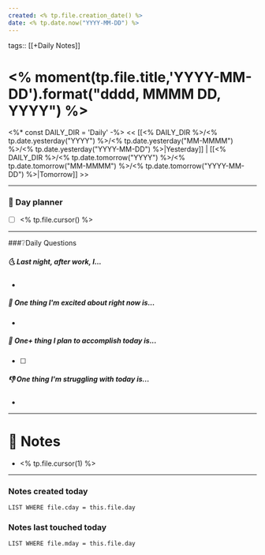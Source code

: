 ```yaml
---
created: <% tp.file.creation_date() %>
date: <% tp.date.now("YYYY-MM-DD") %>
---
```

tags:: [[+Daily Notes]]

# <% moment(tp.file.title,'YYYY-MM-DD').format("dddd, MMMM DD, YYYY") %>

<%*
const DAILY_DIR = 'Daily'
-%>
<< [[<% DAILY_DIR %>/<% tp.date.yesterday("YYYY") %>/<% tp.date.yesterday("MM-MMMM") %>/<% tp.date.yesterday("YYYY-MM-DD") %>|Yesterday]] | [[<% DAILY_DIR %>/<% tp.date.tomorrow("YYYY") %>/<% tp.date.tomorrow("MM-MMMM") %>/<% tp.date.tomorrow("YYYY-MM-DD") %>|Tomorrow]] >>

---
### 📅 Day planner
- [ ] <% tp.file.cursor() %>

---
###❔Daily Questions
##### 🌜 Last night, after work, I...
- 

##### 🙌 One thing I'm excited about right now is...
- 

##### 🚀 One+ thing I plan to accomplish today is...
- [ ] 

##### 👎 One thing I'm struggling with today is...
- 

---
# 📝 Notes
- <% tp.file.cursor(1) %>

---
### Notes created today
```dataview
LIST WHERE file.cday = this.file.day
```

### Notes last touched today
```dataview
LIST WHERE file.mday = this.file.day
```